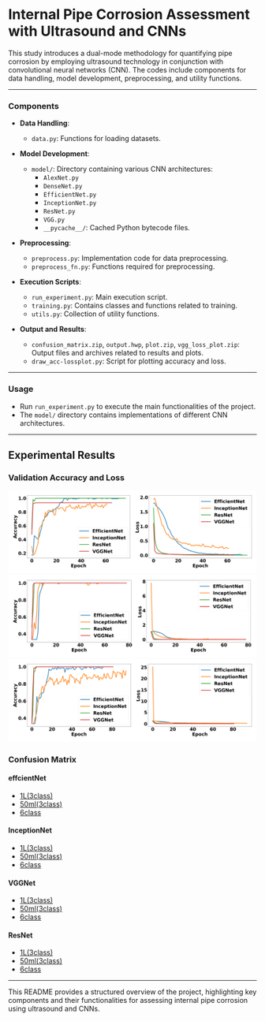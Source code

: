 # Internal Pipe Corrosion Assessment with Ultrasound and CNNs

This study introduces a dual-mode methodology for quantifying pipe corrosion by employing ultrasound technology in conjunction with convolutional neural networks (CNN).
The codes include components for data handling, model development, preprocessing, and utility functions.

***

### Components

-   **Data Handling**:

    -   `data.py`: Functions for loading datasets.

-   **Model Development**:

    -   `model/`: Directory containing various CNN architectures:
        -   `AlexNet.py`
        -   `DenseNet.py`
        -   `EfficientNet.py`
        -   `InceptionNet.py`
        -   `ResNet.py`
        -   `VGG.py`
        -   `__pycache__/`: Cached Python bytecode files.

-   **Preprocessing**:

    -   `preprocess.py`: Implementation code for data preprocessing.
    -   `preprocess_fn.py`: Functions required for preprocessing.

-   **Execution Scripts**:
    -   `run_experiment.py`: Main execution script.
    -   `training.py`: Contains classes and functions related to training.
    -   `utils.py`: Collection of utility functions.
-   **Output and Results**:
    -   `confusion_matrix.zip`, `output.hwp`, `plot.zip`, `vgg_loss_plot.zip`: Output files and archives related to results and plots.
    -   `draw_acc-lossplot.py`: Script for plotting accuracy and loss.

***

### Usage

-   Run `run_experiment.py` to execute the main functionalities of the project.
-   The `model/` directory contains implementations of different CNN architectures.

***

## Experimental Results

### Validation Accuracy and Loss

![alt text](6class.png)
![alt text](3class_1L.png)
![alt text](3class_50ml.png)

### Confusion Matrix

#### effcientNet

-   [1L(3class)](./confusion_matrix/output_efficentnet/33_1L)
-   [50ml(3class)](./confusion_matrix/output_efficentnet/33_50ml)
-   [6class](./confusion_matrix/output_efficentnet/66)

#### InceptionNet

-   [1L(3class)](./confusion_matrix/output_inceptionnet/33_1L)
-   [50ml(3class)](./confusion_matrix/output_inceptionnet/33_50ml)
-   [6class](./confusion_matrix/output_inceptionnet/66)

#### VGGNet

-   [1L(3class)](./confusion_matrix/output_vgg/33_1L)
-   [50ml(3class)](./confusion_matrix/output_vgg/33_50ml)
-   [6class](./confusion_matrix/output_vgg/66)

#### ResNet

-   [1L(3class)](./confusion_matrix/output_resnet/33_1L)
-   [50ml(3class)](./confusion_matrix/output_resnet/33_50ml)
-   [6class](./confusion_matrix/output_resnet/66)

***

This README provides a structured overview of the project, highlighting key components and their functionalities for assessing internal pipe corrosion using ultrasound and CNNs.
